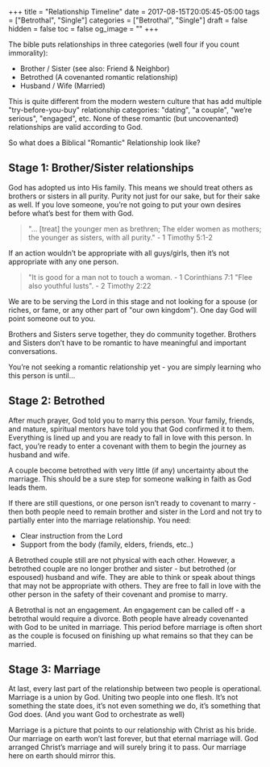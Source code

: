 +++
title = "Relationship Timeline"
date = 2017-08-15T20:05:45-05:00
tags = ["Betrothal", "Single"]
categories = ["Betrothal", "Single"]
draft = false
hidden = false
toc = false
og_image = ""
+++

The bible puts relationships in three categories (well four if you count immorality):

<!--more-->

- Brother / Sister (see also: Friend & Neighbor)
- Betrothed (A covenanted romantic relationship)
- Husband / Wife (Married)

This is quite different from the modern western culture that has add multiple "try-before-you-buy" relationship categories: "dating", "a couple", "we’re serious", "engaged", etc. None of these romantic (but uncovenanted) relationships are valid according to God.

So what does a Biblical "Romantic" Relationship look like?

## Stage 1: Brother/Sister relationships

God has adopted us into His family. This means we should treat others as brothers or sisters in all purity. Purity not just for our sake, but for their sake as well. If you love someone, you’re not going to put your own desires before what’s best for them with God.

> "... [treat] the younger men as brethren; The elder women as mothers; the younger as sisters, with all purity." - 1 Timothy 5:1-2

If an action wouldn’t be appropriate with all guys/girls, then it’s not appropriate with any one person.

> "It is good for a man not to touch a woman. - 1 Corinthians 7:1
> "Flee also youthful lusts". - 2 Timothy 2:22

We are to be serving the Lord in this stage and not looking for a spouse (or riches, or fame, or any other part of "our own kingdom"). One day God will point someone out to you.

Brothers and Sisters serve together, they do community together. Brothers and Sisters don’t have to be romantic to have meaningful and important conversations.

You’re not seeking a romantic relationship yet - you are simply learning who this person is until…

## Stage 2: Betrothed

After much prayer, God told you to marry this person. Your family, friends, and mature, spiritual mentors have told you that God confirmed it to them. Everything is lined up and you are ready to fall in love with this person. In fact, you’re ready to enter a covenant with them to begin the journey as husband and wife.

A couple become betrothed with very little (if any) uncertainty about the marriage. This should be a sure step for someone walking in faith as God leads them.

If there are still questions, or one person isn’t ready to covenant to marry - then both people need to remain brother and sister in the Lord and not try to partially enter into the marriage relationship. You need:

- Clear instruction from the Lord
- Support from the body (family, elders, friends, etc..)

A Betrothed couple still are not physical with each other. However, a betrothed couple are no longer brother and sister - but betrothed (or espoused) husband and wife. They are able to think or speak about things that may not be appropriate with others. They are free to fall in love with the other person in the safety of their covenant and promise to marry.

A Betrothal is not an engagement. An engagement can be called off - a betrothal would require a divorce. Both people have already covenanted with God to be united in marriage. This period before marriage is often short as the couple is focused on finishing up what remains so that they can be married.

## Stage 3: Marriage

At last, every last part of the relationship between two people is operational. Marriage is a union by God. Uniting two people into one flesh. It’s not something the state does, it’s not even something we do, it’s something that God does. (And you want God to orchestrate as well)

Marriage is a picture that points to our relationship with Christ as his bride. Our marriage on earth won’t last forever, but that eternal marriage will. God arranged Christ’s marriage and will surely bring it to pass. Our marriage here on earth should mirror this.
